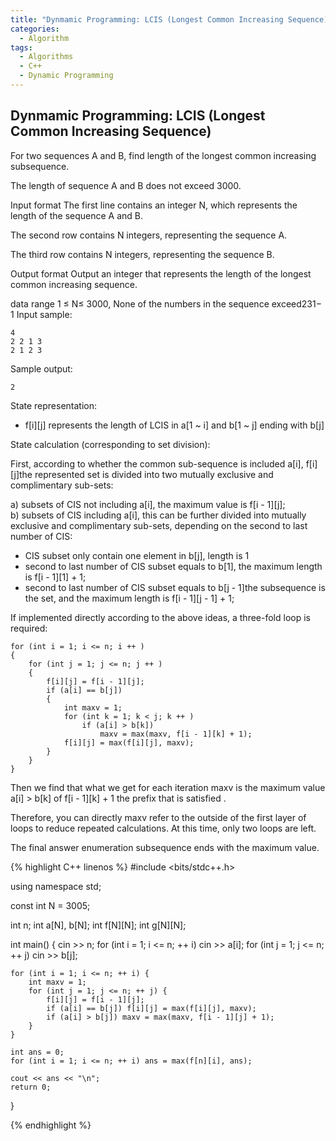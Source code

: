 ```yaml
---
title: "Dynmamic Programming: LCIS (Longest Common Increasing Sequence)"
categories:
  - Algorithm
tags:
  - Algorithms
  - C++
  - Dynamic Programming
---
```


## Dynmamic Programming: LCIS (Longest Common Increasing Sequence)

For two sequences A and B, find length of the longest common increasing subsequence.

The length of sequence A and B does not exceed 3000.

Input format
The first line contains an integer N, which represents the length of the sequence A and B.

The second row contains N integers, representing the sequence A.

The third row contains N integers, representing the sequence B.

Output format
Output an integer that represents the length of the longest common increasing sequence.

data range
1 ≤ N≤ 3000, None of the numbers in the sequence exceed231− 1
Input sample:

```
4
2 2 1 3
2 1 2 3
```
Sample output:
```
2
```


State representation:

* f[i][j] represents the length of LCIS in a[1 ~ i] and b[1 ~ j] ending with b[j]

State calculation (corresponding to set division):

First, according to whether the common sub-sequence is included a[i], f[i][j]the represented set is divided into two mutually exclusive and complimentary sub-sets:

a) subsets of CIS not including a[i], the maximum value is f[i - 1][j];  
b) subsets of CIS including a[i], this can be further divided into mutually exclusive and complimentary sub-sets, depending on the second to last number of CIS:  
* CIS subset only contain one element in b[j], length is 1
* second to last number of CIS subset equals to b[1], the maximum length is f[i - 1][1] + 1;
* second to last number of CIS subset equals to b[j - 1]the subsequence is the set, and the maximum length is f[i - 1][j - 1] + 1;

If implemented directly according to the above ideas, a three-fold loop is required:

```
for (int i = 1; i <= n; i ++ )
{
    for (int j = 1; j <= n; j ++ )
    {
        f[i][j] = f[i - 1][j];
        if (a[i] == b[j])
        {
            int maxv = 1;
            for (int k = 1; k < j; k ++ )
                if (a[i] > b[k])
                    maxv = max(maxv, f[i - 1][k] + 1);
            f[i][j] = max(f[i][j], maxv);
        }
    }
}
```

Then we find that what we get for each iteration maxv is the maximum value a[i] > b[k] of f[i - 1][k] + 1 the prefix that is satisfied .

Therefore, you can directly maxv refer to the outside of the first layer of loops to reduce repeated calculations. At this time, only two loops are left.

The final answer enumeration subsequence ends with the maximum value.


{% highlight C++ linenos %}
#include <bits/stdc++.h>

using namespace std;

const int N = 3005;

int n;
int a[N], b[N];
int f[N][N];
int g[N][N];  

int main() {
    cin >> n;
    for (int i = 1; i <= n; ++ i) cin >> a[i];
    for (int j = 1; j <= n; ++ j) cin >> b[j];


    for (int i = 1; i <= n; ++ i) {
        int maxv = 1;
        for (int j = 1; j <= n; ++ j) {
            f[i][j] = f[i - 1][j];
            if (a[i] == b[j]) f[i][j] = max(f[i][j], maxv);
            if (a[i] > b[j]) maxv = max(maxv, f[i - 1][j] + 1);
        }
    }

    int ans = 0;
    for (int i = 1; i <= n; ++ i) ans = max(f[n][i], ans);

    cout << ans << "\n";
    return 0;
}

{% endhighlight %}

